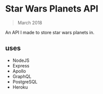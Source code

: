 # Star Wars Planets API

> March 2018

An API I made to store star wars planets in.

## uses

- NodeJS
- Express
- Apollo
- GraphQL
- PostgreSQL
- Heroku

